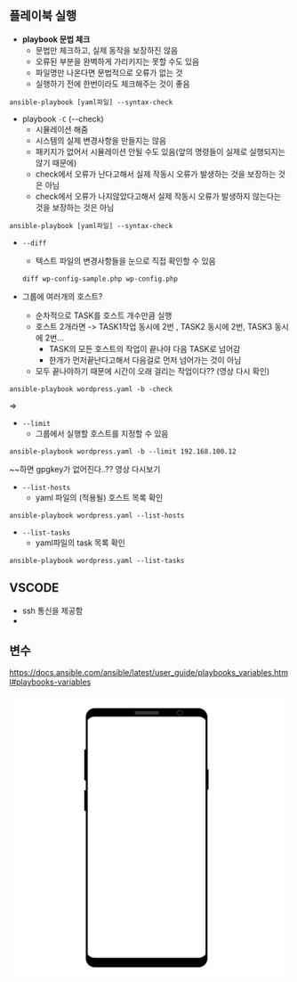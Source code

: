 ## 플레이북 실행

- **playbook 문법 체크**
  - 문법만 체크하고, 실제 동작을 보장하진 않음
  - 오류된 부분을 완벽하게 가리키지는 못할 수도 있음
  - 파일명만 나온다면 문법적으로 오류가 없는 것
  - 실행하기 전에 한번이라도 체크해주는 것이 좋음

```shell
ansible-playbook [yaml파일] --syntax-check
```



- playbook `-C` (--check)
  - 시뮬레이션 해줌
  - 시스템의 실제 변경사항을 만들지는 않음
  - 패키지가 없어서 시뮬레이션 안될 수도 있음(앞의 명령들이 실제로 실행되지는 않기 때문에)
  - check에서 오류가 난다고해서 실제 작동시 오류가 발생하는 것을 보장하는 것은 아님
  - check에서 오류가 나지않았다고해서 실제 작동시 오류가 발생하지 않는다는 것을 보장하는 것은 아님

````shell
ansible-playbook [yaml파일] --syntax-check
````



- `--diff`

  - 텍스트 파일의 변경사항들을 눈으로 직접 확인할 수 있음

  ```shell
  diff wp-config-sample.php wp-config.php
  ```



- 그룹에 여러개의 호스트?
  - 순차적으로 TASK를 호스트 개수만큼 실행
  - 호스트 2개라면 -> TASK1작업 동시에 2번 , TASK2 동시에 2번, TASK3 동시에 2번...
    - TASK의 모든 호스트의 작업이 끝나야 다음 TASK로 넘어감
    - 한개가 먼저끝난다고해서 다음걸로 먼저 넘어가는 것이 아님
  - 모두 끝나야하기 때문에 시간이 오래 걸리는 작업이다?? (영상 다시 확인)

```
ansible-playbook wordpress.yaml -b -check
```

=>

- `--limit`
  - 그룹에서 실행할 호스트를 지정할 수 있음

```shell
ansible-playbook wordpress.yaml -b --limit 192.168.100.12
```



~~하면 gpgkey가 없어진다..?? 영상 다시보기



- `--list-hosts`
  - yaml 파일의 (적용될) 호스트 목록 확인

```
ansible-playbook wordpress.yaml --list-hosts
```



- `--list-tasks`
  - yaml파일의 task 목록 확인

```
ansible-playbook wordpress.yaml --list-tasks
```



## VSCODE

- ssh 통신을 제공함
- 



## 변수

https://docs.ansible.com/ansible/latest/user_guide/playbooks_variables.html#playbooks-variables



![핸드폰 틀](https://raw.githubusercontent.com/na3150/typora-img/main/img/%ED%95%B8%EB%93%9C%ED%8F%B0%20%ED%8B%80.png)




